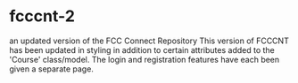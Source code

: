 # fcccnt-2
an updated version of the FCC Connect Repository
This version of FCCCNT has been updated in styling in addition to certain attributes added to the 'Course' class/model.
The login and registration features have each been given a separate page.
